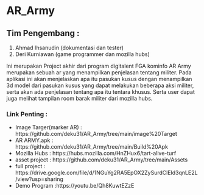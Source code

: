 # AR_Army 
<h2>Tim Pengembang :</h2>
<ol>
<li> Ahmad Ihsanudin (dokumentasi dan tester)</li>
<li>Deri Kurniawan (game programmer dan mozilla hubs)</li>
</ol>
<p> Ini merupakan Project akhir dari program digitalent FGA kominfo
AR Army merupakan sebuah ar yang menampilkan penjelasan tentang militer. Pada aplikasi ini akan menjelaskan apa itu pasukan kusus dengan menampilkan 3d model dari pasukan kusus yang dapat melakukan beberapa aksi militer, serta akan ada penjelasan tentang apa itu tentara khusus.
Serta user dapat juga melihat tampilan room barak militer dari mozilla hubs.

<h3>Link Penting :</h3>

<ul>
	<li>Image Targer(marker AR)	: https://github.com/deku31/AR_Army/tree/main/image%20Target</li>
	<li>AR ARMY.apk			: https://github.com/deku31/AR_Army/tree/main/Build%20Apk</li>
	<li>Mozilla Hubs		: https://hubs.mozilla.com/HnZHux6/tart-alive-turf</li>
	<li>asset project		: https://github.com/deku31/AR_Army/tree/main/Assets</li>
	<li>full project		: https://drive.google.com/file/d/1NGuYg2RA5EpOX2ZySurdClEld3qnLE2L/view?usp=sharing </li>
	<li>Demo Program		:https://youtu.be/Qh8KuwtEZzE</li>
</ul>

